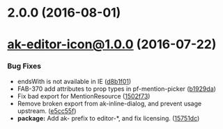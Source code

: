 <a name="2.0.0"></a>
# 2.0.0 (2016-08-01)



<a name="ak-editor-icon@1.0.0"></a>
# ak-editor-icon@1.0.0 (2016-07-22)


### Bug Fixes

* endsWith is not available in IE ([d8b1f01](https://bitbucket.org/atlassian/atlaskit/commits/d8b1f01))
* FAB-370 add attributes to prop types in pf-mention-picker ([b1929da](https://bitbucket.org/atlassian/atlaskit/commits/b1929da))
* Fix bad export for MentionResource ([1502f73](https://bitbucket.org/atlassian/atlaskit/commits/1502f73))
* Remove broken export from ak-inline-dialog, and prevent usage upstream. ([e5cc55f](https://bitbucket.org/atlassian/atlaskit/commits/e5cc55f))
* **package:** Add ak- prefix to editor-*, and fix licensing. ([15751dc](https://bitbucket.org/atlassian/atlaskit/commits/15751dc))



